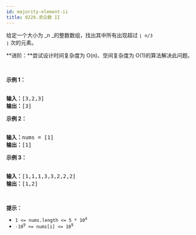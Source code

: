 ```yaml
---
id: majority-element-ii
title: 0229.求众数 II
---
```

给定一个大小为 _n _的整数数组，找出其中所有出现超过 <code>⌊ n/3 ⌋</code> 次的元素。

**进阶：**尝试设计时间复杂度为 O(n)、空间复杂度为 O(1)的算法解决此问题。

 

**示例 1：**


<pre><br/><strong>输入：</strong>[3,2,3]<br/><strong>输出：</strong>[3]</pre>

**示例 2：**


<pre><br/><strong>输入：</strong>nums = [1]<br/><strong>输出：</strong>[1]<br/></pre>

**示例 3：**


<pre><br/><strong>输入：</strong>[1,1,1,3,3,2,2,2]<br/><strong>输出：</strong>[1,2]</pre>

 

**提示：**


- <code>1 &lt;= nums.length &lt;= 5 * 10<sup>4</sup></code>
- <code>-10<sup>9</sup> &lt;= nums[i] &lt;= 10<sup>9</sup></code>
